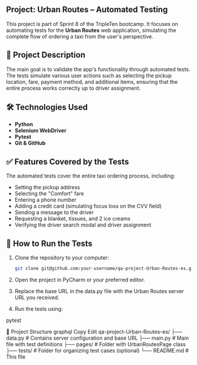 ## Project: Urban Routes – Automated Testing

This project is part of Sprint 8 of the TripleTen bootcamp. It focuses on automating tests for the **Urban Routes** web application, simulating the complete flow of ordering a taxi from the user's perspective.

## 📌 Project Description

The main goal is to validate the app's functionality through automated tests. The tests simulate various user actions such as selecting the pickup location, fare, payment method, and additional items, ensuring that the entire process works correctly up to driver assignment.

## 🛠️ Technologies Used

- **Python**
- **Selenium WebDriver**
- **Pytest**
- **Git & GitHub**

## ✅ Features Covered by the Tests

The automated tests cover the entire taxi ordering process, including:

- Setting the pickup address
- Selecting the "Comfort" fare
- Entering a phone number
- Adding a credit card (simulating focus loss on the CVV field)
- Sending a message to the driver
- Requesting a blanket, tissues, and 2 ice creams
- Verifying the driver search modal and driver assignment

## 🚀 How to Run the Tests

1. Clone the repository to your computer:

   ```bash
   git clone git@github.com:your-username/qa-project-Urban-Routes-es.git

2. Open the project in PyCharm or your preferred editor.

3. Replace the base URL in the data.py file with the Urban Routes server URL you received.

4. Run the tests using:

pytest

📄 Project Structure
graphql
Copy
Edit
qa-project-Urban-Routes-es/
├── data.py                 # Contains server configuration and base URL
├── main.py                 # Main file with test definitions
├── pages/                  # Folder with UrbanRoutesPage class
├── tests/                  # Folder for organizing test cases (optional)
└── README.md               # This file
